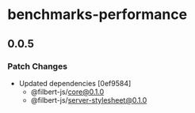 # benchmarks-performance

## 0.0.5
### Patch Changes

- Updated dependencies [0ef9584]
  - @filbert-js/core@0.1.0
  - @filbert-js/server-stylesheet@0.1.0
